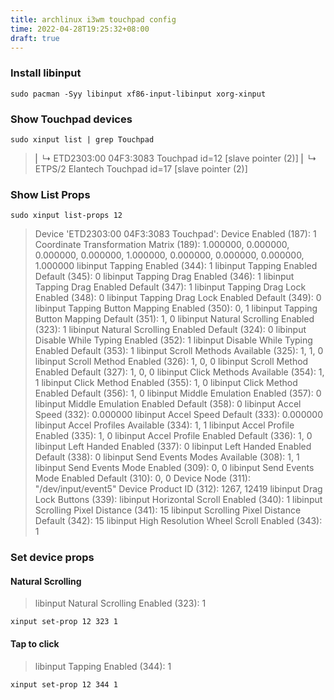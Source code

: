 ```yaml
---
title: archlinux i3wm touchpad config
time: 2022-04-28T19:25:32+08:00
draft: true
---
```


### Install libinput

```
sudo pacman -Syy libinput xf86-input-libinput xorg-xinput
```

### Show Touchpad devices 

```
sudo xinput list | grep Touchpad
```

>⎜   ↳ ETD2303:00 04F3:3083 Touchpad           	id=12	[slave  pointer  (2)]
>⎜   ↳ ETPS/2 Elantech Touchpad                	id=17	[slave  pointer  (2)]

### Show List Props

```
sudo xinput list-props 12
```

> Device 'ETD2303:00 04F3:3083 Touchpad':
>	Device Enabled (187):	1
>	Coordinate Transformation Matrix (189):	1.000000, 0.000000, 0.000000, 0.000000, 1.000000, 0.000000, 0.000000, 0.000000, 1.000000
>	libinput Tapping Enabled (344):	1
>	libinput Tapping Enabled Default (345):	0
>	libinput Tapping Drag Enabled (346):	1
>	libinput Tapping Drag Enabled Default (347):	1
>	libinput Tapping Drag Lock Enabled (348):	0
>	libinput Tapping Drag Lock Enabled Default (349):	0
>	libinput Tapping Button Mapping Enabled (350):	0, 1
>	libinput Tapping Button Mapping Default (351):	1, 0
>	libinput Natural Scrolling Enabled (323):	1
>	libinput Natural Scrolling Enabled Default (324):	0
>	libinput Disable While Typing Enabled (352):	1
>	libinput Disable While Typing Enabled Default (353):	1
>	libinput Scroll Methods Available (325):	1, 1, 0
>	libinput Scroll Method Enabled (326):	1, 0, 0
>	libinput Scroll Method Enabled Default (327):	1, 0, 0
>	libinput Click Methods Available (354):	1, 1
>	libinput Click Method Enabled (355):	1, 0
>	libinput Click Method Enabled Default (356):	1, 0
>	libinput Middle Emulation Enabled (357):	0
>	libinput Middle Emulation Enabled Default (358):	0
>	libinput Accel Speed (332):	0.000000
>	libinput Accel Speed Default (333):	0.000000
>	libinput Accel Profiles Available (334):	1, 1
>	libinput Accel Profile Enabled (335):	1, 0
>	libinput Accel Profile Enabled Default (336):	1, 0
>	libinput Left Handed Enabled (337):	0
>	libinput Left Handed Enabled Default (338):	0
>	libinput Send Events Modes Available (308):	1, 1
>	libinput Send Events Mode Enabled (309):	0, 0
>	libinput Send Events Mode Enabled Default (310):	0, 0
>	Device Node (311):	"/dev/input/event5"
>	Device Product ID (312):	1267, 12419
>	libinput Drag Lock Buttons (339):	<no items>
>	libinput Horizontal Scroll Enabled (340):	1
>	libinput Scrolling Pixel Distance (341):	15
>	libinput Scrolling Pixel Distance Default (342):	15
>	libinput High Resolution Wheel Scroll Enabled (343):	1

### Set device props

#### Natural Scrolling
> libinput Natural Scrolling Enabled (323):	1

```
xinput set-prop 12 323 1
```

#### Tap to click
> libinput Tapping Enabled (344):	1

```
xinput set-prop 12 344 1
```
